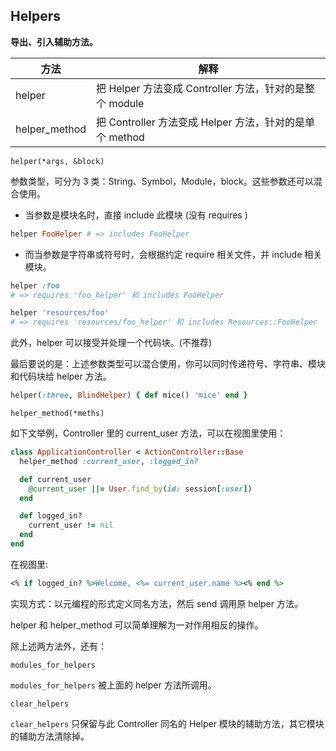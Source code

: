 ## Helpers

**导出、引入辅助方法。**

| 方法 | 解释 |
| -- | -- |
| helper | 把 Helper 方法变成 Controller 方法，针对的是整个 module |
| helper_method | 把 Controller 方法变成 Helper 方法，针对的是单个 method |

`helper(*args, &block)`

参数类型，可分为 3 类：String、Symbol，Module，block。这些参数还可以混合使用。

- 当参数是模块名时，直接 include 此模块 (没有 requires )

```ruby
helper FooHelper # => includes FooHelper
```

- 而当参数是字符串或符号时，会根据约定 require 相关文件，并 include 相关模块。

```ruby
helper :foo
# => requires 'foo_helper' 和 includes FooHelper

helper 'resources/foo'
# => requires 'resources/foo_helper' 和 includes Resources::FooHelper
```

此外，helper 可以接受并处理一个代码块。(不推荐)

最后要说的是：上述参数类型可以混合使用，你可以同时传递符号、字符串、模块和代码块给 helper 方法。

```ruby
helper(:three, BlindHelper) { def mice() 'mice' end }
```

`helper_method(*meths)`

如下文举例，Controller 里的 current_user 方法，可以在视图里使用：

```ruby
class ApplicationController < ActionController::Base
  helper_method :current_user, :logged_in?

  def current_user
    @current_user ||= User.find_by(id: session[:user])
  end

  def logged_in?
    current_user != nil
  end
end
```

在视图里:

```ruby
<% if logged_in? %>Welcome, <%= current_user.name %><% end %>
```

实现方式：以元编程的形式定义同名方法，然后 send 调用原 helper 方法。

helper 和 helper_method 可以简单理解为一对作用相反的操作。

除上述两方法外，还有：

```
modules_for_helpers
```

`modules_for_helpers` 被上面的 helper 方法所调用。

```
clear_helpers
```

`clear_helpers` 只保留与此 Controller 同名的 Helper 模块的辅助方法，其它模块的辅助方法清除掉。
